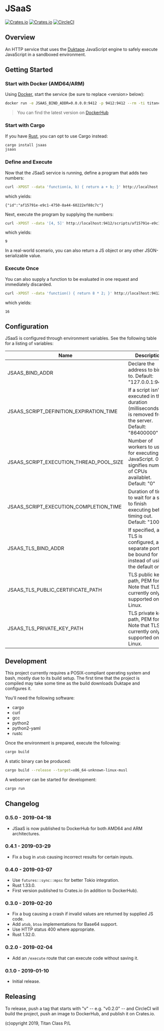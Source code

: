 # JSaaS

[![Crates.io](https://img.shields.io/crates/v/jsaas.svg)](https://crates.io/crates/jsaas)
[![Crates.io](https://img.shields.io/crates/d/jsaas.svg)](https://crates.io/crates/jsaas)
[![CircleCI](https://circleci.com/gh/titanclass/jsaas.svg?style=shield)](https://circleci.com/gh/titanclass/jsaas)

## Overview

An HTTP service that uses the [Duktape](https://duktape.org/) JavaScript engine to safely execute JavaScript in a sandboxed environment.

## Getting Started

### Start with Docker (AMD64/ARM)

Using [Docker](https://www.docker.com/), start the service (be sure to replace &lt;version&gt; below):

```bash
docker run -e JSAAS_BIND_ADDR=0.0.0.0:9412 -p 9412:9412 --rm -ti titanclass/jsaas:<version>
```

> You can find the latest version on [DockerHub](https://cloud.docker.com/u/titanclass/repository/docker/titanclass/jsaas/tags)

### Start with Cargo

If you have [Rust](https://www.rust-lang.org/), you can opt to use Cargo instead:

```bash
cargo install jsaas
jsaas
```

### Define and Execute

Now that the JSaaS service is running, define a program that adds two numbers:

```bash
curl -XPOST --data 'function(a, b) { return a + b; }' http://localhost:9412/scripts
```

which yields:

```
{"id":"af15791e-e9c1-4750-8a44-60222ef88c7c"}
```

Next, execute the program by supplying the numbers:

```bash
curl -XPOST --data '[4, 5]' http://localhost:9412/scripts/af15791e-e9c1-4750-8a44-60222ef88c7c
```

which yields:

```
9
```

In a real-world scenario, you can also return a JS object or any other JSON-serializable value.

### Execute Once

You can also supply a function to be evaluated in one request and immediately discarded.

```bash
curl -XPOST --data 'function() { return 8 * 2; }' http://localhost:9412/execute
```

which yields:

```
16
```

## Configuration

JSaaS is configured through environment variables. See the following table for a listing of variables:

| Name                                    | Description                                                                                                    |
| --------------------------------------- | -------------------------------------------------------------------------------------------------------------- |
| JSAAS_BIND_ADDR                         | Declare the address to bind to. Default: "127.0.0.1:9412"                                                      |
| JSAAS_SCRIPT_DEFINITION_EXPIRATION_TIME | If a script isn't executed in this duration (milliseconds), it is removed from the server. Default: "86400000" |
| JSAAS_SCRIPT_EXECUTION_THREAD_POOL_SIZE | Number of workers to use for executing JavaScript. 0 signifies number of CPUs availablet. Default: "0"         |
| JSAAS_SCRIPT_EXECUTION_COMPLETION_TIME  | Duration of time to wait for a script to finish executing before timing out. Default: "10000"                  |
| JSAAS_TLS_BIND_ADDR                     | If specified, and TLS is configured, a separate port will be bound for TLS instead of using the default one.   |
| JSAAS_TLS_PUBLIC_CERTIFICATE_PATH       | TLS public key path, PEM format. Note that TLS is currently only supported on Linux.                           |
| JSAAS_TLS_PRIVATE_KEY_PATH              | TLS private key path, PEM format. Note that TLS is currently only supported on Linux.                          |

## Development

This project currently requires a POSIX-compliant operating system and bash, mostly due to its build setup. The first time that the project is compiled may take some time as the build downloads Duktape and configures it.

You'll need the following software:

* cargo
* curl
* gcc
* python2
* python2-yaml
* rustc

Once the environment is prepared, execute the following:

```bash
cargo build
```

A static binary can be produced:

```bash
cargo build --release --target=x86_64-unknown-linux-musl
```

A webserver can be started for development:

```bash
cargo run
```

## Changelog

### 0.5.0 - 2019-04-18

* JSaaS is now published to DockerHub for both AMD64 and ARM architectures.

### 0.4.1 - 2019-03-29

* Fix a bug in `atob` causing incorrect results for certain inputs.

### 0.4.0 - 2019-03-07

* Use `futures::sync::mpsc` for better Tokio integration.
* Rust 1.33.0.
* First version published to Crates.io (in addition to DockerHub).

### 0.3.0 - 2019-02-20

* Fix a bug causing a crash if invalid values are returned by supplied JS code.
* Add `atob`, `btoa` implementations for Base64 support.
* Use HTTP status 400 where appropriate.
* Rust 1.32.0.


### 0.2.0 - 2019-02-04

* Add an `/execute` route that can execute code without saving it.

### 0.1.0 - 2019-01-10

* Initial release.


## Releasing

To release, push a tag that starts with "v" -- e.g. "v0.2.0" -- and CircleCI will build the project, push an image to DockerHub, and publish it on Crates.io.

(c)opyright 2019, Titan Class P/L
